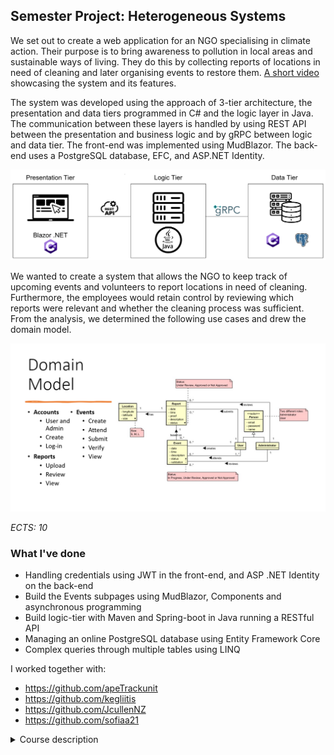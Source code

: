 ## **Semester Project: Heterogeneous Systems**

We set out to create a web application for an NGO specialising in climate action. Their purpose is to bring awareness to pollution in local areas and sustainable ways of living. They do this by collecting reports of locations in need of cleaning and later organising events to restore them. [A short video](https://www.youtube.com/watch?v=hJ48cY8RlUY) showcasing the system and its features.

The system was developed using the approach of 3-tier architecture, the presentation and data tiers programmed in C# and the logic layer in Java. The communication between these layers is handled by using REST API between the presentation and business logic and by gRPC between logic and data tier. The front-end was implemented using MudBlazor. The back-end uses a PostgreSQL database, EFC, and ASP.NET Identity.  

  <img src = "system-architecture-model.svg" alt = "System architecture model"/>

We wanted to create a system that allows the NGO to keep track of upcoming events and volunteers to report locations in need of cleaning. Furthermore, the employees would retain control by reviewing which reports were relevant and whether the cleaning process was sufficient. From the analysis, we determined the following use cases and drew the domain model.

  <img src = "domain-model-and-use-cases.png" alt = "Domain model and use cases"/>

*ECTS: 10*

### What I've done
  - Handling credentials using JWT in the front-end, and ASP .NET Identity on the back-end
  - Build the Events subpages using MudBlazor, Components and asynchronous programming
  - Build logic-tier with Maven and Spring-boot in Java running a RESTful API
  - Managing an online PostgreSQL database using Entity Framework Core
  - Complex queries through multiple tables using LINQ

I worked together with:
  - https://github.com/apeTrackunit
  - https://github.com/kegliitis
  - https://github.com/JcullenNZ
  - https://github.com/sofiaa21  

<details>
  <summary>Course description</summary>

  ### Main purpose
  The purpose is to  
  - develop and document a distributed, heterogeneous system
  - account for the security aspects of the system  
  - promote the students' independent literature search and reference management  
  - promote critical thinking as well as holistic view with a focus on the UN's Sustainable Development Goals.  

  ### Knowledge
  ​Can refer to involved theories in order to increase efficiency for the group as a whole but also for the individual student.  

  ### Skills
  In addition to the skills acquired in IT-SEP2, the student will be able to:  
  - Implement heterogeneous systems using multiple network protocols  
  - Analyse the security risks of a distributed system  
  - Use a version control system to manage versions  
  - Search, find and include relevant knowledge  
  - Argue for the choice of sources and references in connection with the project work.  
  - Work with a holistic view of the project, the subjects and the outside world.  

  ### Competences
  In addition to the competences acquired in IT-SEP2, the student will be able to:  
  - Analyse, design, implement and test a distributed system using UML, Java and C#  
  - Construct a distributed system with the proper selection of architectural patterns  
  - Argue for the choice of various technical solutions for implementing distributed systems  
  - Use a defined methodology to structure the development process  
  - Take responsibility for structuring and adapting the form of collaboration to the members' personal and interpersonal competencies  
  - Take responsibility, in collaboration with the group, for the work process in connection with report writing and presentation.  
  - Work analytically, methodically and structured with the semester project in the project group.  
  - Can plan, adapt and optimize a project process with reasoned selection of the specific project management tools.  
</details>
